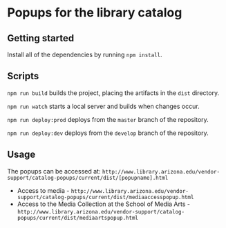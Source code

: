 # Popups for the library catalog

## Getting started

Install all of the dependencies by running `npm install`.

## Scripts

`npm run build` builds the project, placing the artifacts in the `dist` directory.

`npm run watch` starts a local server and builds when changes occur.

`npm run deploy:prod` deploys from the `master` branch of the repository.

`npm run deploy:dev` deploys from the `develop` branch of the repository.

## Usage

The popups can be accessed at: `http://www.library.arizona.edu/vendor-support/catalog-popups/current/dist/[popupname].html`

* Access to media - `http://www.library.arizona.edu/vendor-support/catalog-popups/current/dist/mediaaccesspopup.html`
* Access to the Media Collection at the School of Media Arts - `http://www.library.arizona.edu/vendor-support/catalog-popups/current/dist/mediaartspopup.html`
